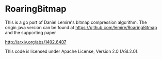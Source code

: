 RoaringBitmap 
=============

This is a go port of Daniel Lemire's bitmap compression algorithm.  The origin java version can be found at https://github.com/lemire/RoaringBitmap and the supporting paper

http://arxiv.org/abs/1402.6407

This code is licensed under Apache License, Version 2.0 (ASL2.0). 

